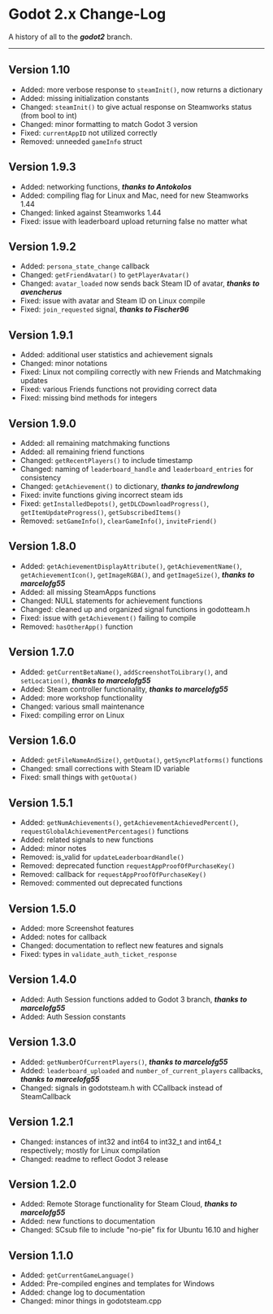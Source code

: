 # Godot 2.x Change-Log

A history of all to the ***godot2*** branch.

---

## Version 1.10

- Added: more verbose response to `steamInit()`, now returns a dictionary
- Added: missing initialization constants
- Changed: `steamInit()` to give actual response on Steamworks status (from bool to int)
- Changed: minor formatting to match Godot 3 version
- Fixed: `currentAppID` not utilized correctly
- Removed: unneeded `gameInfo` struct

## Version 1.9.3

- Added: networking functions, ***thanks to Antokolos***
- Added: compiling flag for Linux and Mac, need for new Steamworks 1.44
- Changed: linked against Steamworks 1.44
- Fixed: issue with leaderboard upload returning false no matter what

## Version 1.9.2

- Added: `persona_state_change` callback
- Changed: `getFriendAvatar()` to `getPlayerAvatar()`
- Changed: `avatar_loaded` now sends back Steam ID of avatar, ***thanks to avencherus***
- Fixed: issue with avatar and Steam ID on Linux compile
- Fixed: `join_requested` signal, ***thanks to Fischer96***

## Version 1.9.1

- Added: additional user statistics and achievement signals
- Changed: minor notations
- Fixed: Linux not compiling correctly with new Friends and Matchmaking updates
- Fixed: various Friends functions not providing correct data
- Fixed: missing bind methods for integers

## Version 1.9.0

- Added: all remaining matchmaking functions
- Added: all remaining friend functions
- Changed: `getRecentPlayers()` to include timestamp
- Changed: naming of `leaderboard_handle` and `leaderboard_entries` for consistency
- Changed: `getAchievement()` to dictionary, ***thanks to jandrewlong***
- Fixed: invite functions giving incorrect steam ids
- Fixed: `getInstalledDepots()`, `getDLCDownloadProgress()`, `getItemUpdateProgress()`, `getSubscribedItems()`
- Removed: `setGameInfo()`, `clearGameInfo()`, `inviteFriend()`

## Version 1.8.0

- Added: `getAchievementDisplayAttribute()`, `getAchievementName()`, `getAchievementIcon()`, `getImageRGBA()`, and `getImageSize()`, ***thanks to marcelofg55***
- Added: all missing SteamApps functions
- Changed: NULL statements for achievement functions
- Changed: cleaned up and organized signal functions in godotteam.h
- Fixed: issue with `getAchievement()` failing to compile
- Removed: `hasOtherApp()` function

## Version 1.7.0

- Added: `getCurrentBetaName()`, `addScreenshotToLibrary()`, and `setLocation()`, ***thanks to marcelofg55***
- Added: Steam controller functionality, ***thanks to marcelofg55***
- Added: more workshop functionality
- Changed: various small maintenance
- Fixed: compiling error on Linux

## Version 1.6.0

- Added: `getFileNameAndSize()`, `getQuota()`, `getSyncPlatforms()` functions
- Changed: small corrections with Steam ID variable
- Fixed: small things with `getQuota()`

## Version 1.5.1

- Added: `getNumAchievements()`, `getAchievementAchievedPercent()`, `requestGlobalAchievementPercentages()` functions
- Added: related signals to new functions
- Added: minor notes
- Removed: is_valid for `updateLeaderboardHandle()`
- Removed: deprecated function `requestAppProofOfPurchaseKey()`
- Removed: callback for `requestAppProofOfPurchaseKey()`
- Removed: commented out deprecated functions

## Version 1.5.0

- Added: more Screenshot features
- Added: notes for callback
- Changed: documentation to reflect new features and signals
- Fixed: types in `validate_auth_ticket_response`

## Version 1.4.0

- Added: Auth Session functions added to Godot 3 branch, ***thanks to marcelofg55***
- Added: Auth Session constants

## Version 1.3.0

- Added: `getNumberOfCurrentPlayers()`, ***thanks to marcelofg55***
- Added: `leaderboard_uploaded` and `number_of_current_players` callbacks, ***thanks to marcelofg55***
- Changed: signals in godotsteam.h with CCallback instead of SteamCallback

## Version 1.2.1

- Changed: instances of int32 and int64 to int32_t and int64_t respectively; mostly for Linux compilation
- Changed: readme to reflect Godot 3 release

## Version 1.2.0

- Added: Remote Storage functionality for Steam Cloud, ***thanks to marcelofg55***
- Added: new functions to documentation
- Changed: SCsub file to include "no-pie" fix for Ubuntu 16.10 and higher

## Version 1.1.0

- Added: `getCurrentGameLanguage()`
- Added: Pre-compiled engines and templates for Windows
- Added: change log to documentation
- Changed: minor things in godotsteam.cpp
